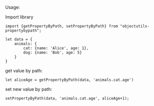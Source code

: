 Usage:

Import library

    import {getPropertyByPath, setPropertyByPath} from "objectutils-propertybypath";

    let data = {
        animals: {
            cat: {name: 'Alice', age: 1},
            dog: {name: 'Bob', age: 5}
        }
    }

get value by path:

    let aliceAge = getPropertyByPath(data, 'animals.cat.age')

set new value by path:

    setPropertyByPath(data, 'animals.cat.age', aliceAge+1);
